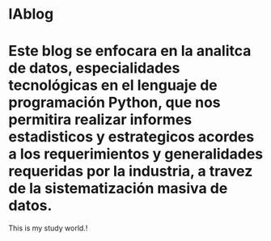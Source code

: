 # IAblog
<h1>Este blog se enfocara en la analitca de datos, especialidades tecnológicas 
en el lenguaje de programación Python, que nos permitira realizar informes estadisticos 
y estrategicos acordes a los requerimientos y generalidades requeridas por la industria, 
a travez de la sistematización masiva de datos.</h1>

<p>This is my study world.!</p>

